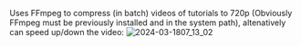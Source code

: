 Uses FFmpeg to compress (in batch) videos of tutorials to 720p (Obviously FFmpeg must be previously installed and in the system path), altenatively can speed up/down the video: ![2024-03-1807_13_02](https://github.com/apaza610/CompresorTuts/assets/10149862/2db5f83d-0787-429b-b110-364146e4a370)
